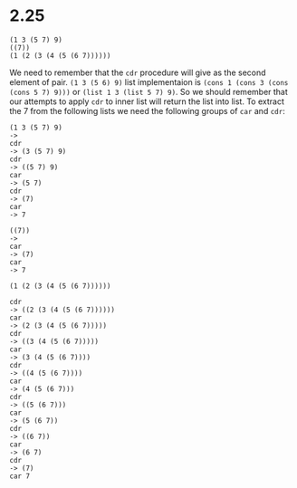 # 2.25
```
(1 3 (5 7) 9)
((7))
(1 (2 (3 (4 (5 (6 7))))))
```
We need to remember that the `cdr` procedure will give as the second element of pair.
`(1 3 (5 6) 9)` list implementaion is `(cons 1 (cons 3 (cons (cons 5 7) 9)))` or `(list 1 3 (list 5 7) 9)`.
So we should remember that our attempts to apply `cdr` to inner list will return the list into list.
To extract the 7 from the following lists we need the following groups of `car` and `cdr`:
```
(1 3 (5 7) 9)
->
cdr
-> (3 (5 7) 9)
cdr
-> ((5 7) 9)
car
-> (5 7)
cdr
-> (7)
car
-> 7
```

```
((7))
->
car
-> (7)
car
-> 7
```

```
(1 (2 (3 (4 (5 (6 7))))))

cdr
-> ((2 (3 (4 (5 (6 7))))))
car
-> (2 (3 (4 (5 (6 7)))))
cdr
-> ((3 (4 (5 (6 7)))))
car
-> (3 (4 (5 (6 7))))
cdr
-> ((4 (5 (6 7))))
car
-> (4 (5 (6 7)))
cdr
-> ((5 (6 7)))
car
-> (5 (6 7))
cdr
-> ((6 7))
car
-> (6 7)
cdr
-> (7)
car 7
```
